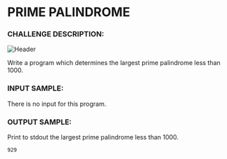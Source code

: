 # PRIME PALINDROME

### CHALLENGE DESCRIPTION:

![Header](http://i.imgur.com/SyY3mEt.png)

Write a program which determines the largest prime palindrome less than 1000.

### INPUT SAMPLE:

There is no input for this program.

### OUTPUT SAMPLE:

Print to stdout the largest prime palindrome less than 1000.

```
929
```